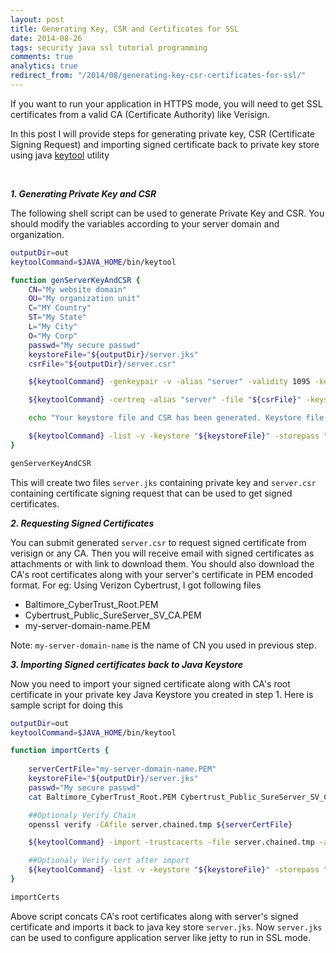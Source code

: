 ```yaml
---
layout: post
title: Generating Key, CSR and Certificates for SSL
date: 2014-08-26
tags: security java ssl tutorial programming
comments: true
analytics: true
redirect_from: "/2014/08/generating-key-csr-certificates-for-ssl/"
---
```


If you want to run your application in HTTPS mode, you will need to get SSL certificates from a valid CA (Certificate Authority) like Verisign. 

In this post I will provide steps for generating private key, CSR (Certificate Signing Request) and importing signed certificate back to private key store using java [keytool](http://docs.oracle.com/javase/7/docs/technotes/tools/windows/keytool.html) utility

<br>

***1. Generating Private Key and CSR*** 
	
The following shell script can be used to generate Private Key and CSR. You should modify the variables according to your server domain and organization.

```sh
outputDir=out
keytoolCommand=$JAVA_HOME/bin/keytool

function genServerKeyAndCSR {
    CN="My website domain"
    OU="My organization unit"
    C="MY Country"
    ST="My State"
    L="My City"
    O="My Corp"
    passwd="My secure passwd"
    keystoreFile="${outputDir}/server.jks"
    csrFile="${outputDir}/server.csr"

    ${keytoolCommand} -genkeypair -v -alias "server" -validity 1095 -keystore "${keystoreFile}" -dname "CN=$CN, OU=$OU, O=$O, L=$L, S=$ST, C=$C" -keysize 2048 -keyalg "RSA" -storetype jks -storepass "${passwd}" -keypass "${passwd}"

    ${keytoolCommand} -certreq -alias "server" -file "${csrFile}" -keystore "${keystoreFile}" -storepass "${passwd}" -keypass "${passwd}"

    echo "Your keystore file and CSR has been generated. Keystore file is "${keystoreFile}". CSR file is "${csrFile}". Thank you."

    ${keytoolCommand} -list -v -keystore "${keystoreFile}" -storepass "${passwd}" -keypass "${passwd}"
}

genServerKeyAndCSR
```



This will create two files `server.jks` containing private key and `server.csr` containing certificate signing request that can be used to get signed certificates.


	

***2. Requesting Signed Certificates***
 
You can submit generated `server.csr` to request signed certificate from verisign or any CA. Then you will receive email with signed certificates as attachments or with link to download them.
You should also download the CA's root certificates along with your server's certificate in PEM encoded format. For eg: Using Verizon Cybertrust, I got following files

* Baltimore_CyberTrust_Root.PEM
* Cybertrust_Public_SureServer_SV_CA.PEM
* my-server-domain-name.PEM


Note: `my-server-domain-name` is the name of CN you used in previous step.



    
***3. Importing Signed certificates back to Java Keystore*** 

Now you need to import your signed certificate along with CA's root certificate in your private key Java Keystore you created in step 1. Here is sample script for doing this

```sh
outputDir=out
keytoolCommand=$JAVA_HOME/bin/keytool

function importCerts {
    
    serverCertFile="my-server-domain-name.PEM"
    keystoreFile="${outputDir}/server.jks"
    passwd="My secure passwd"
    cat Baltimore_CyberTrust_Root.PEM Cybertrust_Public_SureServer_SV_CA.PEM ${serverCertFile} > server.chained.tmp

    ##Optionaly Verify Chain
    openssl verify -CAfile server.chained.tmp ${serverCertFile}

    ${keytoolCommand} -import -trustcacerts -file server.chained.tmp -alias server -keystore "${keystoreFile}" -storetype jks -storepass "${passwd}" -keypass "${passwd}" -noprompt

    ##Optionaly Verify cert after import
    ${keytoolCommand} -list -v -keystore "${keystoreFile}" -storepass "${passwd}" -keypass "${passwd}"
}

importCerts

```

Above script concats CA's root certificates along with server's signed certificate and imports it back to java key store `server.jks`. Now `server.jks` can be used to configure application server like jetty to run in SSL mode.

    
